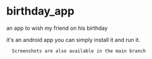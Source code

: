 # birthday_app
an app to wish my friend on his birthday

it's an android app you can simply install it and run it.

      Screenshots are also available in the main branch
